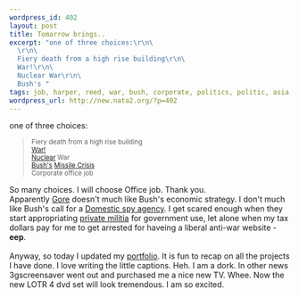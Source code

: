```yaml
--- 
wordpress_id: 402
layout: post
title: Tomarrow brings..
excerpt: "one of three choices:\r\n\
  \r\n\
  Fiery death from a high rise building\r\n\
  War!\r\n\
  Nuclear War\r\n\
  Bush's "
tags: job, harper, reed, war, bush, corporate, politics, politic, asia, screensaver
wordpress_url: http://new.nata2.org/?p=402
---
```

one of three choices:<br/>
<blockquote>
<small>Fiery death from a high rise building<br/>
<a href="http://news.independent.co.uk/world/politics/story.jsp?story=353280">War!</a><br/>
<a href="http://www.miami.com/mld/miami/4530780.htm">Nuclear</a> War<br/>
<a href="http://www.cbsnews.com/stories/2002/11/17/60minutes/main529657.shtml">Bush's</a> <a href="http://www.cnn.com/2002/WORLD/asiapcf/east/11/17/nkorea.nukes/index.html">Missile Crisis</a><br/>
Corporate office job<br/></small>
</blockquote>
So many choices. I will choose Office job. Thank you.<br/> Apparently 
<a href="http://www.time.com/time/magazine/article/0,9171,1101021125-390894,00.html">Gore</a> doesn't much like Bush's economic strategy. I don't much like Bush's call for a <a href="http://www.washingtonpost.com/wp-dyn/articles/A61549-2002Nov15.html">Domestic spy agency</a>. I get scared enough when they start appropriating <a href="http://www.azstarnet.com/border/21115TOMBSTONEBORDER2fmst2fj.html">private militia</a> for government use, let alone when my tax dollars pay for me to get arrested for haveing a liberal anti-war website - <b>eep</b>.<br/><br/>
Anyway, so today I updated my <a href="http://www.harperreed.org/portfolio">portfolio</a>. It is fun to recap on all the projects I have done. I love writing the little captions. Heh. I am a dork. In other news 3gscreensaver went out and purchased me a nice new TV. Whee. Now the new LOTR 4 dvd set will look tremendous. I am so excited.
